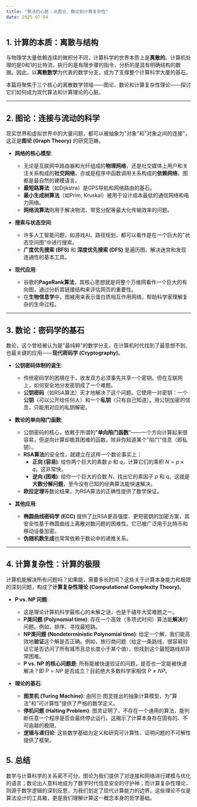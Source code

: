 ```yaml
---
title: "算法的心脏：从图论、数论到计算复杂性"
date: 2025-07-04
---
```


## 1. 计算的本质：离散与结构

与物理学大量依赖连续的微积分不同，计算科学的世界本质上是**离散的**。计算机处理的是0和1的比特流，执行的是有限步骤的指令，分析的是具有明确结构的数据。因此，以**离散数学**为代表的数学分支，成为了支撑整个计算科学大厦的基石。

本篇将聚焦于三个核心的离散数学领域——图论、数论和计算复杂性理论——探讨它们如何成为现代算法和计算理论的心脏。

---

## 2. 图论：连接与流动的科学

现实世界和虚拟世界中的大量问题，都可以被抽象为"对象"和"对象之间的连接"，这正是**图论 (Graph Theory)** 的研究范畴。

- **网络的核心模型**:
  - 无论是互联网中路由器和光纤组成的**物理网络**，还是社交媒体上用户和关注关系构成的**社交网络**，亦或是程序中函数调用关系构成的**依赖网络**，图都是最自然的建模语言。
  - **最短路算法**（如Dijkstra）是GPS导航和网络路由的基石。
  - **最小生成树算法**（如Prim, Kruskal）被用于设计成本最低的通信网络和电力网络。
  - **网络流算法**则用于解决物流、带宽分配等最大化传输效率的问题。

- **搜索与状态空间**:
  - 许多人工智能问题，如游戏AI、路径规划，都可以看作是在一个巨大的"状态空间图"中进行搜索。
  - **广度优先搜索 (BFS)** 和 **深度优先搜索 (DFS)** 是遍历图、解决迷宫和发现连通性的基本工具。

- **现代应用**:
  - 谷歌的**PageRank算法**，其核心思想就是将整个万维网看作一个巨大的有向图，通过分析其链接结构来评估网页的重要性。
  - 在**生物信息学**中，图被用来表示蛋白质相互作用网络，帮助科学家理解复杂的生命过程。

---

## 3. 数论：密码学的基石

数论，这个曾经被认为是"最纯粹"的数学分支，在计算机时代找到了最意想不到、也最关键的应用——**现代密码学 (Cryptography)**。

- **公钥密码体制的诞生**:
  - 传统密码学的困境在于，收发双方必须事先共享一个密钥。但在互联网上，如何安全地分发密钥成了一个难题。
  - **公钥密码**（如RSA算法）天才地解决了这个问题。它使用一对密钥：一个**公钥**（可以公开给任何人）和一个**私钥**（只有自己知道）。用公钥加密的信息，只能用对应的私钥解密。

- **数论的单向陷门函数**:
  - 公钥密码的核心，依赖于所谓的"**单向陷门函数**"——一个方向计算起来很容易，但逆向计算却极其困难的函数，除非你知道某个"陷门"信息（即私钥）。
  - **RSA算法**的安全性，就建立在这样一个数论事实上：
    - **正向 (容易)**: 给你两个巨大的素数 $p$ 和 $q$，计算它们的乘积 $N = p \times q$。这非常快。
    - **逆向 (困难)**: 给你一个巨大的合数 $N$，找出它的素因子 $p$ 和 $q$。这就是**大数分解问题**，至今没有已知的经典算法能快速解决。
  - **欧拉定理**等数论结果，为RSA算法的正确性提供了数学保证。

- **其他应用**:
  - **椭圆曲线密码学 (ECC)** 提供了比RSA更高强度、更短密钥的加密方案，其安全性基于椭圆曲线上离散对数问题的困难性。它已被广泛用于比特币和移动设备加密。
  - **伪随机数生成**也常常依赖于数论中的递推关系。

---

## 4. 计算复杂性：计算的极限

计算机能解决所有问题吗？如果能，需要多长时间？这些关于计算本身能力和极限的深刻问题，构成了**计算复杂性理论 (Computational Complexity Theory)**。

- **P vs. NP 问题**:
  - 这是理论计算机科学最核心的未解之谜，也是千禧年大奖难题之一。
  - **P类问题 (Polynomial time)**: 存在一个高效（多项式时间）算法能**解决**的问题。例如，排序、寻找最短路。
  - **NP类问题 (Nondeterministic Polynomial time)**: 给定一个解，我们能高效地**验证**这个解是否正确。例如，旅行商问题（给定一条路线，很容易验证它是否访问了所有城市且总长度小于某个值），但找到这个最短路线却非常困难。
  - **P vs. NP 的核心问题是**: 所有能被快速验证的问题，是否也一定能被快速解决？即 $P=NP$ 是否成立？目前绝大多数科学家相信 $P \neq NP$。

- **理论的基石**:
  - **图灵机 (Turing Machine)**: 由阿兰·图灵提出的抽象计算模型，为"算法"和"可计算性"提供了严格的数学定义。
  - **停机问题 (Halting Problem)**: 图灵证明了，不存在一个通用的算法，能判断任意一个程序是否会最终停止运行。这揭示了计算本身存在固有的、不可逾越的极限。
  - **逻辑与递归论**: 这些数学基础为定义和研究可计算性、证明问题的不可解性提供了框架。

## 5. 总结

数学与计算科学的关系密不可分。图论为我们提供了对连接和网络进行建模与优化的语言；数论出人意料地成为了数字时代信息安全的守护神；而计算复杂性理论，则源于数学逻辑的深刻反思，为我们划定了现代计算能力的边界。这些理论不仅是算法设计的工具箱，更是我们理解计算这一概念本身的哲学基础。
